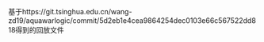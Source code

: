 ﻿基于https://git.tsinghua.edu.cn/wang-zd19/aquawarlogic/commit/5d2eb1e4cea9864254dec0103e66c567522dd818得到的回放文件